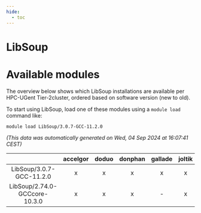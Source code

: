 ```yaml
---
hide:
  - toc
---
```


LibSoup
=======

# Available modules


The overview below shows which LibSoup installations are available per HPC-UGent Tier-2cluster, ordered based on software version (new to old).

To start using LibSoup, load one of these modules using a `module load` command like:

```shell
module load LibSoup/3.0.7-GCC-11.2.0
```

*(This data was automatically generated on Wed, 04 Sep 2024 at 16:07:41 CEST)*  

| |accelgor|doduo|donphan|gallade|joltik|shinx|skitty|
| :---: | :---: | :---: | :---: | :---: | :---: | :---: | :---: |
|LibSoup/3.0.7-GCC-11.2.0|x|x|x|x|x|-|x|
|LibSoup/2.74.0-GCCcore-10.3.0|x|x|x|-|x|-|x|
